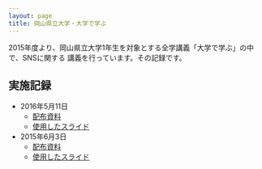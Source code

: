 ```yaml
---
layout: page
title: 岡山県立大学・大学で学ぶ
---
```

2015年度より、岡山県立大学1年生を対象とする全学講義「大学で学ぶ」の中で、SNSに関する
講義を行っています。その記録です。

## 実施記録

- 2016年5月11日
    - [配布資料](https://drive.google.com/open?id=1V2VCR2qXiQqbYkIc-P-2gf6CmKGDbjMu-IIor3FXg9U)
    - [使用したスライド](http://www.slideshare.net/kunishi/20160511)
- 2015年6月3日
    - [配布資料](https://drive.google.com/open?id=1RMx-fS5JK2Wv064bZ1fZLPGAfaJLOo2gyqtT9uT--1Q)
    - [使用したスライド](http://www.slideshare.net/kunishi/20150603-48924727)
